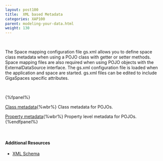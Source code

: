 ```yaml
---
layout: post100
title:  XML based Metadata
categories: XAP100
parent: modeling-your-data.html
weight: 130
---
```


<br>

The Space mapping configuration file gs.xml allows you to define space class metadata when using a POJO class with getter or setter methods. Space mapping files are also required when using POJO objects with the ExternalDataSource interface. The gs.xml configuration file is loaded when the application and space are started. gs.xml files can be edited to include GigaSpaces specific attributes.

<br>


{%fpanel%}

[Class metadata](./pojo-xml-metadata-class.html){%wbr%}
Class metadata for POJOs.


[Property metadata](./pojo-xml-metadata-attribute.html){%wbr%}
Property level metadata for POJOs.
{%endfpanel%}

<br>

#### Additional Resources

- [XML Schema](/api_documentation/xap-{%currentversion%}.html)



